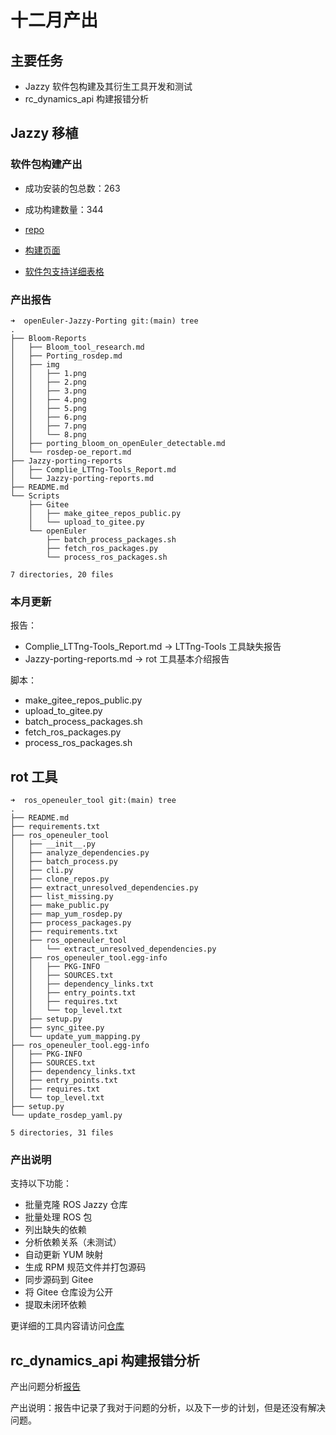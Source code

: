 # 十二月产出

## 主要任务

- Jazzy 软件包构建及其衍生工具开发和测试
- rc_dynamics_api 构建报错分析

## Jazzy 移植

### 软件包构建产出

- 成功安装的包总数：263
- 成功构建数量：344

- [repo](https://eulermaker.compass-ci.openeuler.openatom.cn/api/ems1/repositories/jazzy_ament_package/openEuler%3A24.03-LTS/x86_64/)
- [构建页面](https://eulermaker.compass-ci.openeuler.openatom.cn/project/overview?osProject=jazzy_ament_package)
- [软件包支持详细表格](https://github.com/Sebastianhayashi/openEuler-Jazzy-Porting)

### 产出报告

```
➜  openEuler-Jazzy-Porting git:(main) tree
.
├── Bloom-Reports
│   ├── Bloom_tool_research.md
│   ├── Porting_rosdep.md
│   ├── img
│   │   ├── 1.png
│   │   ├── 2.png
│   │   ├── 3.png
│   │   ├── 4.png
│   │   ├── 5.png
│   │   ├── 6.png
│   │   ├── 7.png
│   │   └── 8.png
│   ├── porting_bloom_on_openEuler_detectable.md
│   └── rosdep-oe_report.md
├── Jazzy-porting-reports
│   ├── Complie_LTTng-Tools_Report.md
│   └── Jazzy-porting-reports.md
├── README.md
└── Scripts
    ├── Gitee
    │   ├── make_gitee_repos_public.py
    │   └── upload_to_gitee.py
    └── openEuler
        ├── batch_process_packages.sh
        ├── fetch_ros_packages.py
        └── process_ros_packages.sh

7 directories, 20 files
```

### 本月更新

报告：

- Complie_LTTng-Tools_Report.md -> LTTng-Tools 工具缺失报告
- Jazzy-porting-reports.md -> rot 工具基本介绍报告


脚本：
- make_gitee_repos_public.py
- upload_to_gitee.py
- batch_process_packages.sh
- fetch_ros_packages.py
- process_ros_packages.sh

## rot 工具

```
➜  ros_openeuler_tool git:(main) tree
.
├── README.md
├── requirements.txt
├── ros_openeuler_tool
│   ├── __init__.py
│   ├── analyze_dependencies.py
│   ├── batch_process.py
│   ├── cli.py
│   ├── clone_repos.py
│   ├── extract_unresolved_dependencies.py
│   ├── list_missing.py
│   ├── make_public.py
│   ├── map_yum_rosdep.py
│   ├── process_packages.py
│   ├── requirements.txt
│   ├── ros_openeuler_tool
│   │   └── extract_unresolved_dependencies.py
│   ├── ros_openeuler_tool.egg-info
│   │   ├── PKG-INFO
│   │   ├── SOURCES.txt
│   │   ├── dependency_links.txt
│   │   ├── entry_points.txt
│   │   ├── requires.txt
│   │   └── top_level.txt
│   ├── setup.py
│   ├── sync_gitee.py
│   └── update_yum_mapping.py
├── ros_openeuler_tool.egg-info
│   ├── PKG-INFO
│   ├── SOURCES.txt
│   ├── dependency_links.txt
│   ├── entry_points.txt
│   ├── requires.txt
│   └── top_level.txt
├── setup.py
└── update_rosdep_yaml.py

5 directories, 31 files
```

### 产出说明

支持以下功能：

- 批量克隆 ROS Jazzy 仓库
- 批量处理 ROS 包
- 列出缺失的依赖
- 分析依赖关系（未测试）
- 自动更新 YUM 映射
- 生成 RPM 规范文件并打包源码
- 同步源码到 Gitee
- 将 Gitee 仓库设为公开
- 提取未闭环依赖

更详细的工具内容请访问[仓库](https://github.com/Sebastianhayashi/ros_openeuler_tool)

## rc_dynamics_api 构建报错分析

产出问题分析[报告](./rc_dynamics_api_report.md)

产出说明：报告中记录了我对于问题的分析，以及下一步的计划，但是还没有解决问题。